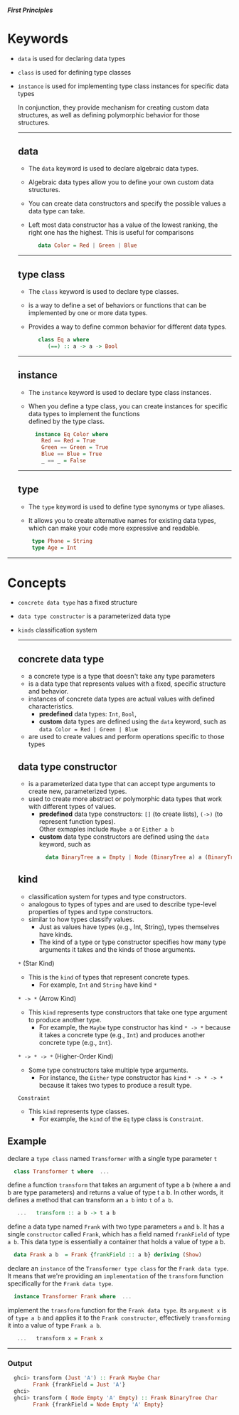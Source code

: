 ##### First Principles

# Keywords 
* `data` is used for declaring data types 
* `class` is used for defining type classes
* `instance` is used for implementing type class instances for specific data types

  In conjunction, they provide mechanism for creating custom data structures, as well as defining polymorphic behavior for those structures.

  ---

  ## data
    * The `data` keyword is used to declare algebraic data types. 
    * Algebraic data types allow you to define your own custom data structures. 
    * You can create data constructors and specify the possible values a data type can take.
    * Left most data constructor has a value of the lowest ranking, the right one has the highest. This is useful for comparisons

      ```haskell
         data Color = Red | Green | Blue
      ```

  ---

  ## type class
  * The `class` keyword is used to declare type classes. 
  * is a way to define a set of behaviors or functions that can be implemented by one or more data types. 
  * Provides a way to define common behavior for different data types.
 
    ```haskell
       class Eq a where
          (==) :: a -> a -> Bool
    ```

  ---

  ## instance
    * The `instance` keyword is used to declare type class instances. 
    * When you define a type class, you can create instances for specific data types to implement the functions   
      defined by the type class.

      ```haskell
        instance Eq Color where
          Red == Red = True
          Green == Green = True
          Blue == Blue = True
          _ == _ = False
      ```

  ---

  ## type
    * The `type` keyword is used to define type synonyms or type aliases. 
    * It allows you to create alternative names for existing data types, which can make your code more expressive and readable.

      ```haskell
       type Phone = String
       type Age = Int
      ```

---

# Concepts
* `concrete data type`  has a fixed structure
* `data type constructor` is a parameterized data type
* `kinds` classification system

  ---
  
  ## concrete data type
    
    * a concrete type is a type that doesn't take any type parameters
    * is a data type that represents values with a fixed, specific structure and behavior.
    * instances of concrete data types are actual values with defined characteristics.
      - **predefined** data types: `Int`, `Bool`, 
      - **custom** data types are defined using the `data` keyword, such as `data Color = Red | Green | Blue`
    * are used to create values and perform operations specific to those types

  ## data type constructor

    * is a parameterized data type that can accept type arguments to create new, parameterized types.
    * used to create more abstract or polymorphic data types that work with different types of values.
      - **predefined** data type constructors: `[]` (to create lists), `(->)` (to represent function types).<br>
        Other exmaples include `Maybe a` or `Either a b`
      - **custom** data type constructors are defined using the `data` keyword, such as 
        ```haskell
          data BinaryTree a = Empty | Node (BinaryTree a) a (BinaryTree a)
        ```
  ## kind

    * classification system for types and type constructors. 
    * analogous to types of types and are used to describe type-level properties of types and type constructors.
    * similar to how types classify values.
      - Just as values have types (e.g., Int, String), types themselves have kinds. 
      - The kind of a type or type constructor specifies how many type arguments it takes and the kinds of those arguments.


  `*` (Star Kind)
    * This is the `kind` of types that represent concrete types. 
      - For example, `Int` and `String` have kind `*`

  `* -> *` (Arrow Kind)
    * This `kind` represents type constructors that take one type argument to produce another type. 
      - For example, the `Maybe` type constructor has kind `* -> *` because it takes a concrete type (e.g., `Int`) and produces another concrete type (e.g., `Int`).

  `* -> * -> *` (Higher-Order Kind)
    * Some type constructors take multiple type arguments. 
      - For instance, the `Either` type constructor has `kind` `* -> * -> *` because it takes two types to produce a result type.

  `Constraint`
    * This `kind` represents type classes. 
      - For example, the `kind` of the `Eq` type class is `Constraint`.


## Example


  declare a `type class` named `Transformer` with a single type parameter `t`
    
  ```haskell
    class Transformer t where  ...
  ```
       
  define a function `transform` that takes an argument of type a b (where a and b are type parameters) and returns a value of type t a b. 
  In other words, it defines a method that can transform an `a b` into  `t` of `a b`.
  ```haskell
     ...   transform :: a b -> t a b  
  ```  

  define a data type named `Frank` with two type parameters `a` and `b`. 
  It has a single `constructor` called `Frank`, which has a field named `frankField` of type `a b`. 
  This data type is essentially a container that holds a value of type a b.
  ```haskell
    data Frank a b  = Frank {frankField :: a b} deriving (Show)  
  ``` 

  declare an `instance` of the `Transformer type class` for the `Frank data type`. 
  It means that we're providing an `implementation` of the `transform` function specifically for the `Frank data type`.
  ```haskell
    instance Transformer Frank where  ...
  ```
   
  implement the `transform` function for the `Frank data type`. 
  its `argument x` is of `type a b` and applies it to the `Frank constructor`, 
  effectively `transforming` it into a value of type `Frank a b`. 
  ```haskell
     ...   transform x = Frank x  
  ```  

---
### Output
```haskell
  ghci> transform (Just 'A') :: Frank Maybe Char
        Frank {frankField = Just 'A'}
  ghci> 
  ghci> transform ( Node Empty 'A' Empty) :: Frank BinaryTree Char
        Frank {frankField = Node Empty 'A' Empty}
```